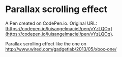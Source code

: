 # Parallax scrolling effect

A Pen created on CodePen.io. Original URL: [https://codepen.io/luisangelmaciel/pen/vYzLQOq](https://codepen.io/luisangelmaciel/pen/vYzLQOq).

Parallax scrolling effect like the one on http://www.wired.com/gadgetlab/2013/05/xbox-one/